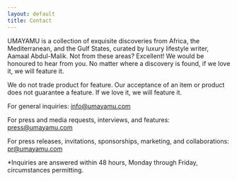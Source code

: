 ```yaml
---
layout: default
title: Contact
---
```



UMAYAMU is a collection of exquisite discoveries from Africa, the Mediterranean, and the Gulf States, curated by luxury lifestyle writer, Aamaal Abdul-Malik. Not from these areas? Excellent! We would be honoured to hear from you. No matter where a discovery is found, if we love it, we will feature it.

We do not trade product for feature. Our acceptance of an item or product does not guarantee a feature. If we love it, we will feature it.

For general inquiries: info@umayamu.com

For press and media requests, interviews, and features: press@umayamu.com

For press releases, invitations, sponsorships, marketing, and collaborations: pr@umayamu.com

*Inquiries are answered within 48 hours, Monday through Friday, circumstances permitting.
